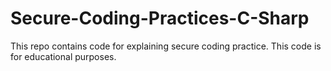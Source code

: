 # Secure-Coding-Practices-C-Sharp

This repo contains code for explaining secure coding practice. This code is for educational purposes.
